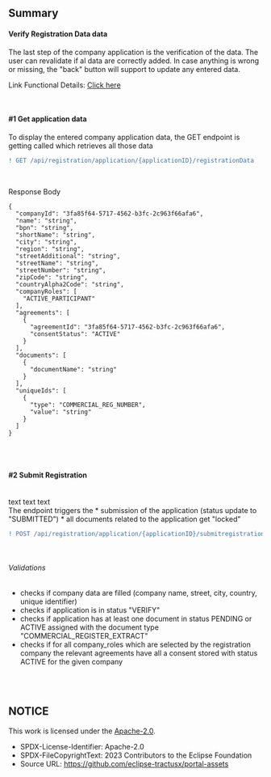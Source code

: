 ## Summary

#### Verify Registration Data data

The last step of the company application is the verification of the data. The user can revalidate if al data are correctly added. In case anything is wrong or missing, the "back" button will support to update any entered data.
<br>

Link Functional Details: [Click here](/docs/user/01.%20Onboarding/02.%20Registration/06.%20Verify%20Registration%20Data.md)

<br>

#### #1 Get application data

To display the entered company application data, the GET endpoint is getting called which retrieves all those data
<br>

```diff
! GET /api/registration/application/{applicationID}/registrationData
```

<br>

Response Body

    {
      "companyId": "3fa85f64-5717-4562-b3fc-2c963f66afa6",
      "name": "string",
      "bpn": "string",
      "shortName": "string",
      "city": "string",
      "region": "string",
      "streetAdditional": "string",
      "streetName": "string",
      "streetNumber": "string",
      "zipCode": "string",
      "countryAlpha2Code": "string",
      "companyRoles": [
        "ACTIVE_PARTICIPANT"
      ],
      "agreements": [
        {
          "agreementId": "3fa85f64-5717-4562-b3fc-2c963f66afa6",
          "consentStatus": "ACTIVE"
        }
      ],
      "documents": [
        {
          "documentName": "string"
        }
      ],
      "uniqueIds": [
        {
          "type": "COMMERCIAL_REG_NUMBER",
          "value": "string"
        }
      ]
    }

<br>
<br>

#### #2 Submit Registration

<br>
text text text
<br>
The endpoint triggers the
* submission of the application (status update to "SUBMITTED")
* all documents related to the application get "locked"
<br>

```diff
! POST /api/registration/application/{applicationID}/submitregistration
```

<br>

###### Validations

- checks if company data are filled (company name, street, city, country, unique identifier)
- checks if application is in status "VERIFY"
- checks if application has at least one document in status PENDING or ACTIVE assigned with the document type "COMMERCIAL_REGISTER_EXTRACT"
- checks if for all company_roles which are selected by the registration company the relevant agreements have all a consent stored with status ACTIVE for the given company

<br>
<br>

## NOTICE

This work is licensed under the [Apache-2.0](https://www.apache.org/licenses/LICENSE-2.0).

- SPDX-License-Identifier: Apache-2.0
- SPDX-FileCopyrightText: 2023 Contributors to the Eclipse Foundation
- Source URL: https://github.com/eclipse-tractusx/portal-assets
